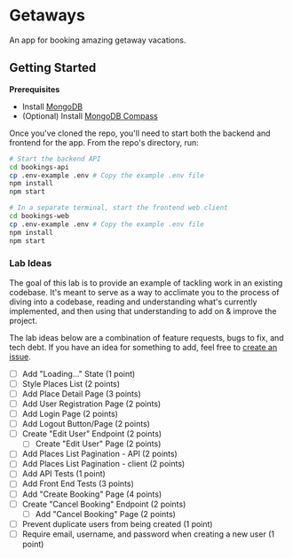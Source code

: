 # Getaways
An app for booking amazing getaway vacations.

## Getting Started

**Prerequisites**
- Install [MongoDB](https://docs.mongodb.com/manual/administration/install-community/)
- (Optional) Install [MongoDB Compass](https://docs.mongodb.com/compass/current/)

Once you've cloned the repo, you'll need to start both the backend and frontend for the app. From the repo's directory, run:

```bash
# Start the backend API
cd bookings-api
cp .env-example .env # Copy the example .env file
npm install
npm start

# In a separate terminal, start the frontend web client
cd bookings-web
cp .env-example .env # Copy the example .env file
npm install
npm start
```

### Lab Ideas
The goal of this lab is to provide an example of tackling work in an existing codebase. It's meant to serve as a way to acclimate you to the process of diving into a codebase, reading and understanding what's currently implemented, and then using that understanding to add on & improve the project.

The lab ideas below are a combination of feature requests, bugs to fix, and tech debt. If you have an idea for something to add, feel free to [create an issue](https://github.com/alchemycodelab/getaways/issues/new).

- [ ] Add "Loading..." State (1 point)
- [ ] Style Places List (2 points)
- [ ] Add Place Detail Page (3 points)
- [ ] Add User Registration Page (2 points)
- [ ] Add Login Page (2 points)
- [ ] Add Logout Button/Page (2 points)
- [ ] Create "Edit User" Endpoint (2 points)
  - [ ] Create "Edit User" Page (2 points)
- [ ] Add Places List Pagination - API (2 points)
- [ ] Add Places List Pagination - client (2 points)
- [ ] Add API Tests (1 point)
- [ ] Add Front End Tests (3 points)
- [ ] Add "Create Booking" Page (4 points)
- [ ] Create "Cancel Booking" Endpoint (2 points)
  - [ ] Add "Cancel Booking" Page (2 points)
- [ ] Prevent duplicate users from being created (1 point)
- [ ] Require email, username, and password when creating a new user (1 point)
